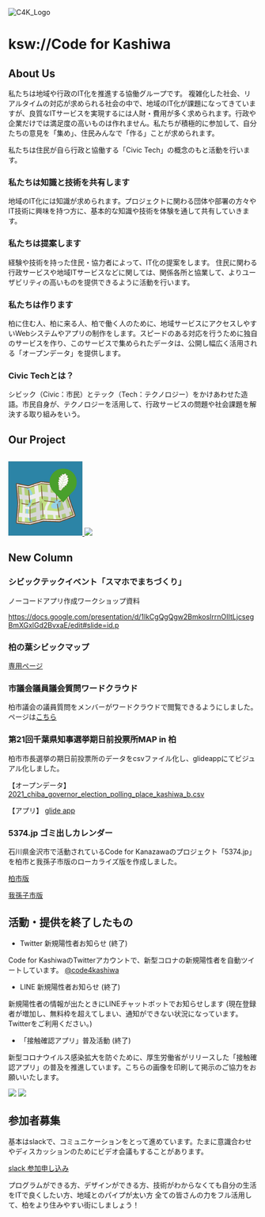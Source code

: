 ![C4K_Logo](img/cfk-logo.png)
# ksw://Code for Kashiwa

## About Us
私たちは地域や行政のIT化を推進する協働グループです。
複雑化した社会、リアルタイムの対応が求められる社会の中で、地域のIT化が課題になってきていますが、良質なITサービスを実現するには人財・費用が多く求められます。行政や企業だけでは満足度の高いものは作れません。私たちが積極的に参加して、自分たちの意見を「集め」、住民みんなで「作る」ことが求められます。

私たちは住民が自ら行政と協働する「Civic Tech」の概念のもと活動を行います。

### 私たちは知識と技術を共有します
地域のIT化には知識が求められます。プロジェクトに関わる団体や部署の方々やIT技術に興味を持つ方に、基本的な知識や技術を体験を通して共有していきます。

### 私たちは提案します
経験や技術を持った住民・協力者によって、IT化の提案をします。
住民に関わる行政サービスや地域ITサービスなどに関しては、関係各所と協業して、よりユーザビリティの高いものを提供できるように活動を行います。

### 私たちは作ります
柏に住む人、柏に来る人、柏で働く人のために、地域サービスにアクセスしやすいWebシステムやアプリの制作をします。スピードのある対応を行うために独自のサービスを作り、このサービスで集められたデータは、公開し幅広く活用される「オープンデータ」を提供します。

### Civic Techとは？
シビック（Civic：市民）とテック（Tech：テクノロジー）をかけあわせた造語。市民自身が、テクノロジーを活用して、行政サービスの問題や社会課題を解決する取り組みをいう。

## Our Project

<table></table>
<tr><td><a href="kswh-map"> <img width="150px" src="img/kashiwanoha_map.png"> </a></td>

<td><a href="5374"> <img width="150px" src="img/ogp.png"></a></td></tr>
</table>

## New Column

### シビックテックイベント「スマホでまちづくり」
 
 ノーコードアプリ作成ワークショップ資料
 
<a href ="https://docs.google.com/presentation/d/1lkCgQgQgw2BmkosIrrnOIItLjcsegBmXGxlGd2BvxaE/edit#slide=id.p">https://docs.google.com/presentation/d/1lkCgQgQgw2BmkosIrrnOIItLjcsegBmXGxlGd2BvxaE/edit#slide=id.p</a>
 
### 柏の葉シビックマップ
<a href="kswh-map">専用ページ</a> 

### 市議会議員議会質問ワードクラウド

 柏市議会の議員質問をメンバーがワードクラウドで閲覧できるようにしました。
 ページは<a href="https://gikaitsushincom-8mprbb1nn.vercel.app">こちら</a>

### 第21回千葉県知事選挙期日前投票所MAP in 柏

柏市市長選挙の期日前投票所のデータをcsvファイル化し、glideappにてビジュアル化しました。
   
   【オープンデータ】
   <a href="https://github.com/code4ka/2021_chiba_governor_election_polling_place_kashiwa/blob/main/2021_chiba_governor_election_polling_place_kashiwa_b.csv">2021_chiba_governor_election_polling_place_kashiwa_b.csv</a>

   【アプリ】
   <a href="https://melted-air-8304.glideapp.io/">glide app</a>

### 5374.jp ゴミ出しカレンダー
   
石川県金沢市で活動されているCode for Kanazawaのプロジェクト「5374.jp」を柏市と我孫子市版のローカライズ版を作成しました。
  
   <a href="https://code4ka.github.io/5374.ksw/">柏市版</a>

   <a href="https://code4ka.github.io/5374/">我孫子市版</a>

## 活動・提供を終了したもの  
 - Twitter 新規陽性者お知らせ (終了)
  
Code for KashiwaのTwitterアカウントで、新型コロナの新規陽性者を自動ツイートしています。
<a href="https://twitter.com/code4kashiwa">@code4kashiwa</a>
  
 - LINE 新規陽性者お知らせ (終了)
 
新規陽性者の情報が出たときにLINEチャットボットでお知らせします (現在登録者が増加し、無料枠を超えてしまい、通知ができない状況になっています。Twitterをご利用ください。)

   
 - 「接触確認アプリ」普及活動 (終了)
 
新型コロナウイルス感染拡大を防ぐために、厚生労働省がリリースした「接触確認アプリ」の普及を推進しています。こちらの画像を印刷して掲示のご協力をお願いいたします。
  
  
  <a href="img/cocoa_001.jpg"><img src="img/cocoa_001.jpg" width="300px" /></a>
  <a href="img/cocoa_002.jpg"><img src="img/cocoa_002.jpg" width="300px" /></a>

## 参加者募集
基本はslackで、コミュニケーションをとって進めています。たまに意識合わせやディスカッションのためにビデオ会議もすることがあります。

<a href="https://join.slack.com/t/code-for-kashiwa/shared_invite/zt-ftmrycdw-kK_tkHnzoITUpkMYsvhwMg">slack 参加申し込み</a>


プログラムができる方、デザインができる方、技術がわからなくても自分の生活をITで良くしたい方、地域とのパイプが太い方
全ての皆さんの力をフル活用して、柏をより住みやすい街にしましょう！
